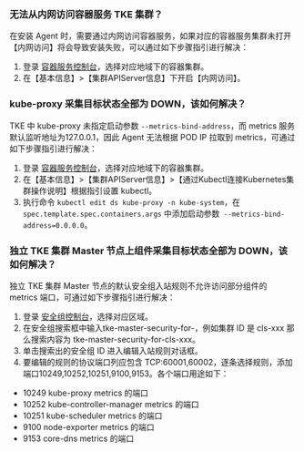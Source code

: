 ### 无法从内网访问容器服务 TKE 集群？

在安装 Agent 时，需要通过内网访问容器服务，如果对应的容器服务集群未打开【内网访问】将会导致安装失败，可以通过如下步骤指引进行解决：
1. 登录 [容器服务控制台](https://console.cloud.tencent.com/tke2/cluster?rid=1)，选择对应地域下的容器集群。
2. 在【基本信息】>【集群APIServer信息】下开启【内网访问】。

### kube-proxy 采集目标状态全部为 DOWN，该如何解决？

TKE 中 kube-proxy 未指定启动参数 `--metrics-bind-address`，而 metrics 服务默认监听地址为127.0.0.1，因此 Agent 无法根据 POD IP 拉取到 metrics，可通过如下步骤指引进行解决：
1. 登录 [容器服务控制台](https://console.cloud.tencent.com/tke2/cluster?rid=1)，选择对应地域下的容器集群。
2. 在【基本信息】>【集群APIServer信息】>【通过Kubectl连接Kubernetes集群操作说明】根据指引设置 kubectl。
3. 执行命令 `kubectl edit ds kube-proxy -n kube-system`，在 `spec.template.spec.containers.args` 中添加启动参数` --metrics-bind-address=0.0.0.0`。

### 独立 TKE 集群 Master 节点上组件采集目标状态全部为 DOWN，该如何解决？

独立 TKE 集群 Master 节点的默认安全组入站规则不允许访问部分组件的 metrics 端口，可通过如下步骤指引进行解决：
1. 登录 [安全组控制台](https://console.cloud.tencent.com/vpc/securitygroup?rid=1)，选择对应区域。
2. 在安全组搜索框中输入tke-master-security-for-<tke cluster id>，例如集群 ID 是 cls-xxx 那么搜索内容为 tke-master-security-for-cls-xxx。
3. 单击搜索出的安全组 ID 进入编辑入站规则对话框。
4. 要编辑的规则的协议端口列应包含 TCP:60001,60002，逐条选择规则，添加端口10249,10252,10251,9100,9153。各个端口用途如下：
  - 10249 kube-proxy metrics 的端口
  - 10252 kube-controller-manager metrics 的端口
  - 10251 kube-scheduler metrics 的端口 
  - 9100  node-exporter metrics 的端口
  - 9153  core-dns metrics 的端口
